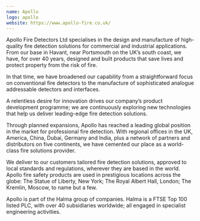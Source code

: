 ```yaml
---
name: Apollo
logo: apollo
website: https://www.apollo-fire.co.uk/
---
```

Apollo Fire Detectors Ltd specialises in the design and manufacture of high-quality fire detection solutions for commercial and industrial applications. From our base in Havant, near Portsmouth on the UK’s south coast, we have, for over 40 years, designed and built products that save lives and protect property from the risk of fire.

In that time, we have broadened our capability from a straightforward focus on conventional fire detectors to the manufacture of sophisticated analogue addressable detectors and interfaces.

A relentless desire for innovation drives our company’s product development programme; we are continuously exploring new technologies that help us deliver leading-edge fire detection solutions.

Through planned expansions, Apollo has reached a leading global position in the market for professional fire detection. With regional offices in the UK, America, China, Dubai, Germany and India, plus a network of partners and distributors on five continents, we have cemented our place as a world-class fire solutions provider.

We deliver to our customers tailored fire detection solutions, approved to local standards and regulations, wherever they are based in the world. Apollo fire safety products are used in prestigious locations across the globe: The Statue of Liberty, New York; The Royal Albert Hall, London; The Kremlin, Moscow, to name but a few.

Apollo is part of the Halma group of companies. Halma is a FTSE Top 100 listed PLC, with over 40 subsidiaries worldwide; all engaged in specialist engineering activities.